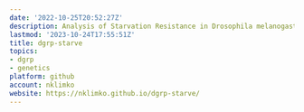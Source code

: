 ```yaml
---
date: '2022-10-25T20:52:27Z'
description: Analysis of Starvation Resistance in Drosophila melanogaster
lastmod: '2023-10-24T17:55:51Z'
title: dgrp-starve
topics:
- dgrp
- genetics
platform: github
account: nklimko
website: https://nklimko.github.io/dgrp-starve/
---
```


